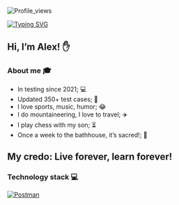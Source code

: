 ![Profile_views](https://komarev.com/ghpvc/?username=alexkorobkov&color=grey&style=for-the-badge)

[![Typing SVG](https://readme-typing-svg.demolab.com?font=Fira+Code&pause=1000&color=EE8838&width=435&lines=I'm+QA+Engeneer+(manual%2Bauto))](https://git.io/typing-svg)

 ## Hi, I’m Alex! :raised_hand:
 
### About me :mortar_board:
- In testing since 2021; :computer:
- Updated 350+ test cases; :floppy_disk:
- I love sports, music, humor; :joy:
- I do mountaineering, I love to travel; :airplane:
- I play chess with my son; :hourglass_flowing_sand:
- Once a week to the bathhouse, it’s sacred!; :herb:
  
 
## My credo: Live forever, learn forever!

### Technology stack :computer:

[![Postman](https://img.shields.io/badge/-Postman-000010?style=for-the-badge&logo=postman)](https://github.com/alexkorobkov/Postman-autotest)

<!---
alexkorobkov/alexkorobkov is a ✨ special ✨ repository because its `README.md` (this file) appears on your GitHub profile.
You can click the Preview link to take a look at your changes.
--->
